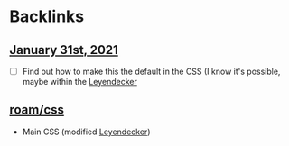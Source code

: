 
# Backlinks
## [January 31st, 2021](<January 31st, 2021.md>)
- [ ] Find out how to make this the default in the CSS (I know it's possible, maybe within the [Leyendecker](<Leyendecker.md>)

## [roam/css](<roam/css.md>)
- Main CSS (modified [Leyendecker](<Leyendecker.md>))

